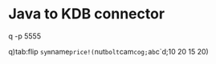 # Java to KDB connector

q -p 5555

q)tab:flip `sym`name`price!(`nut`bolt`cam`cog;`a`b`c`d;10 20 15 20)

